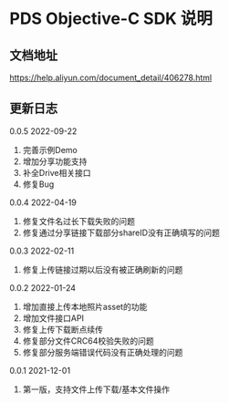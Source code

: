 # PDS Objective-C SDK 说明

## 文档地址
https://help.aliyun.com/document_detail/406278.html

## 更新日志
0.0.5 2022-09-22
1. 完善示例Demo
2. 增加分享功能支持
3. 补全Drive相关接口
5. 修复Bug

0.0.4 2022-04-19
1. 修复文件名过长下载失败的问题
2. 修复通过分享链接下载部分shareID没有正确填写的问题

0.0.3 2022-02-11
1. 修复上传链接过期以后没有被正确刷新的问题

0.0.2 2022-01-24
1. 增加直接上传本地照片asset的功能
2. 增加文件接口API
3. 修复上传下载断点续传
4. 修复部分文件CRC64校验失败的问题
5. 修复部分服务端错误代码没有正确处理的问题

0.0.1 2021-12-01
1. 第一版，支持文件上传下载/基本文件操作